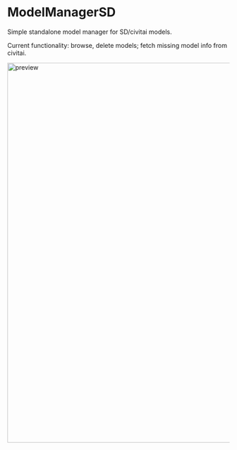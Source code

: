 # ModelManagerSD
Simple standalone model manager for SD/civitai models.

Current functionality: browse, delete models; fetch missing model info from civitai.

<img width="1220" height="863" alt="preview" src="https://github.com/user-attachments/assets/c9246cf2-709b-494c-b091-0f80969e1bbb" />

